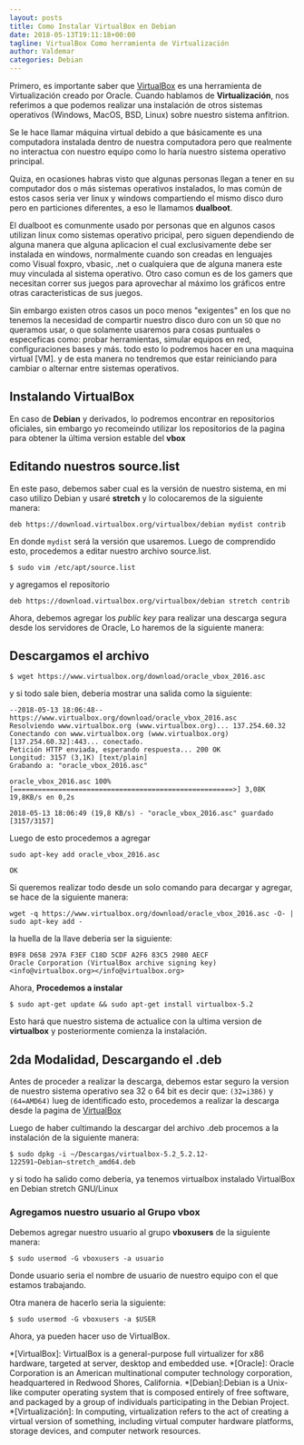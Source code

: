 ```yaml
---
layout: posts
title: Como Instalar VirtualBox en Debian
date: 2018-05-13T19:11:18+00:00
tagline: VirtualBox Como herramienta de Virtualización
author: Valdemar
categories: Debian
---
```


Primero, es importante saber que [VirtualBox](https://www.virtualbox.org) es una herramienta de Virtualización creado por Oracle. Cuando hablamos de **Virtualización**, nos referimos a que podemos realizar una instalación de otros sistemas operativos (Windows, MacOS, BSD, Linux) sobre nuestro sistema anfitrion.

Se le hace llamar máquina virtual debido a que básicamente es una computadora instalada dentro de nuestra computadora pero que realmente no interactua con nuestro equipo como lo haría nuestro sistema operativo principal.

Quiza, en ocasiones habras visto que algunas personas llegan a tener en su computador dos o más sistemas operativos instalados, lo mas común de estos casos seria ver linux y windows compartiendo el mismo disco duro pero en particiones diferentes, a eso le llamamos **dualboot**.

El dualboot es comunmente usado por personas que en algunos casos utilizan linux como sistemas operativo pricipal, pero siguen dependiendo de alguna manera que alguna aplicacion el cual exclusivamente debe ser instalada en windows, normalmente cuando son creadas en lenguajes como Visual foxpro, vbasic, .net o cualquiera que de alguna manera este muy vinculada al sistema operativo. Otro caso comun es de los gamers que necesitan correr sus juegos para aprovechar al máximo los gráficos entre otras caracteristicas de sus juegos.

Sin embargo existen otros casos un poco menos "exigentes" en los que no tenemos la necesidad de compartir nuestro disco duro con un `SO` que no queramos usar, o que solamente usaremos para cosas puntuales o especeficas como: probar herramientas, simular equipos en red, configuraciones bases y más. todo esto lo podremos hacer en una maquina virtual [VM]. y de esta manera no tendremos que estar reiniciando para cambiar o alternar entre sistemas operativos.

## Instalando VirtualBox

En caso de **Debian** y derivados, lo podremos encontrar en repositorios oficiales, sin embargo yo recomeindo utilizar los repositorios de la pagina para obtener la última version estable del **vbox**

## Editando nuestros source.list

En este paso, debemos saber cual es la versión de nuestro sistema, en mi caso utilizo Debian y usaré **stretch** y lo colocaremos de la siguiente manera:

```console
deb https://download.virtualbox.org/virtualbox/debian mydist contrib
```

En donde `mydist` será la versión que usaremos. Luego de comprendido esto, procedemos a editar nuestro archivo source.list.

`$ sudo vim /etc/apt/source.list`

y agregamos el repositorio

```console
deb https://download.virtualbox.org/virtualbox/debian stretch contrib
```

Ahora, debemos agregar los *public key* para realizar una descarga segura desde los servidores de Oracle, Lo haremos de la siguiente manera:

## Descargamos el archivo

`$ wget https://www.virtualbox.org/download/oracle_vbox_2016.asc`

y si todo sale bien, deberia mostrar una salida como la siguiente:

```console
--2018-05-13 18:06:48-- https://www.virtualbox.org/download/oracle_vbox_2016.asc
Resolviendo www.virtualbox.org (www.virtualbox.org)... 137.254.60.32
Conectando con www.virtualbox.org (www.virtualbox.org)[137.254.60.32]:443... conectado.
Petición HTTP enviada, esperando respuesta... 200 OK
Longitud: 3157 (3,1K) [text/plain]
Grabando a: "oracle_vbox_2016.asc"

oracle_vbox_2016.asc 100%[======================================================>] 3,08K 19,8KB/s en 0,2s

2018-05-13 18:06:49 (19,8 KB/s) - "oracle_vbox_2016.asc" guardado [3157/3157]
```

Luego de esto procedemos a agregar

```console
sudo apt-key add oracle_vbox_2016.asc
```

```console
OK
```

Si queremos realizar todo desde un solo comando para decargar y agregar, se hace de la siguiente manera:

`wget -q https://www.virtualbox.org/download/oracle_vbox_2016.asc -O- | sudo apt-key add -`

la huella de la llave deberia ser la siguiente:

```console
B9F8 D658 297A F3EF C18D 5CDF A2F6 83C5 2980 AECF
Oracle Corporation (VirtualBox archive signing key) <info@virtualbox.org></info@virtualbox.org>
```

Ahora, **Procedemos a instalar**

`$ sudo apt-get update && sudo apt-get install virtualbox-5.2`

Esto hará que nuestro sistema de actualice con la ultima version de **virtualbox** y posteriormente comienza la instalación.

## 2da Modalidad, Descargando el .deb

Antes de proceder a realizar la descarga, debemos estar seguro la version de nuestro sistema operativo sea 32 o 64 bit es decir que: `(32=i386)` y `(64=AMD64)`
lueg de identificado esto, procedemos a realizar la descarga desde la pagina de [VirtualBox](https://www.virtualbox.org/wiki/Linux_Downloads)

Luego de haber cultimando la descargar del archivo .deb procemos a la instalación de la siguiente manera:

`$ sudo dpkg -i ~/Descargas/virtualbox-5.2_5.2.12-122591~Debian~stretch_amd64.deb`

y si todo ha salido como deberia, ya tenemos virtualbox instalado VirtualBox en Debian stretch GNU/Linux

### Agregamos nuestro usuario al Grupo vbox

Debemos agregar nuestro usuario al grupo **vboxusers** de la siguiente manera:

`$ sudo usermod -G vboxusers -a usuario`

Donde usuario seria el nombre de usuario de nuestro equipo con el que estamos trabajando.

Otra manera de hacerlo seria la siguiente:

`$ sudo usermod -G vboxusers -a $USER`

Ahora, ya pueden hacer uso de VirtualBox.

*[VirtualBox]: VirtualBox is a general-purpose full virtualizer for x86 hardware, targeted at server, desktop and embedded use.
*[Oracle]: Oracle Corporation is an American multinational computer technology corporation, headquartered in Redwood Shores, California.
*[Debian]:Debian is a Unix-like computer operating system that is composed entirely of free software, and packaged by a group of individuals participating in the Debian Project.
*[Virtualización]: In computing, virtualization refers to the act of creating a virtual version of something, including virtual computer hardware platforms, storage devices, and computer network resources.
